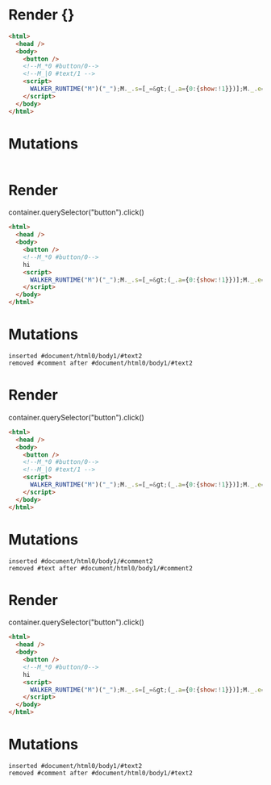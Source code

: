 # Render {}
```html
<html>
  <head />
  <body>
    <button />
    <!--M_*0 #button/0-->
    <!--M_|0 #text/1 -->
    <script>
      WALKER_RUNTIME("M")("_");M._.s=[_=&gt;(_.a={0:{show:!1}})];M._.e=[0,"packages/translator-tags/src/__tests__/fixtures/if-default-false/template.marko_0_show"];M._.d=1;M._.w()
    </script>
  </body>
</html>
```

# Mutations
```

```


# Render 
container.querySelector("button").click()

```html
<html>
  <head />
  <body>
    <button />
    <!--M_*0 #button/0-->
    hi
    <script>
      WALKER_RUNTIME("M")("_");M._.s=[_=&gt;(_.a={0:{show:!1}})];M._.e=[0,"packages/translator-tags/src/__tests__/fixtures/if-default-false/template.marko_0_show"];M._.d=1;M._.w()
    </script>
  </body>
</html>
```

# Mutations
```
inserted #document/html0/body1/#text2
removed #comment after #document/html0/body1/#text2
```


# Render 
container.querySelector("button").click()

```html
<html>
  <head />
  <body>
    <button />
    <!--M_*0 #button/0-->
    <!--M_|0 #text/1 -->
    <script>
      WALKER_RUNTIME("M")("_");M._.s=[_=&gt;(_.a={0:{show:!1}})];M._.e=[0,"packages/translator-tags/src/__tests__/fixtures/if-default-false/template.marko_0_show"];M._.d=1;M._.w()
    </script>
  </body>
</html>
```

# Mutations
```
inserted #document/html0/body1/#comment2
removed #text after #document/html0/body1/#comment2
```


# Render 
container.querySelector("button").click()

```html
<html>
  <head />
  <body>
    <button />
    <!--M_*0 #button/0-->
    hi
    <script>
      WALKER_RUNTIME("M")("_");M._.s=[_=&gt;(_.a={0:{show:!1}})];M._.e=[0,"packages/translator-tags/src/__tests__/fixtures/if-default-false/template.marko_0_show"];M._.d=1;M._.w()
    </script>
  </body>
</html>
```

# Mutations
```
inserted #document/html0/body1/#text2
removed #comment after #document/html0/body1/#text2
```